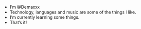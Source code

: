 - I’m @Demaxxx
- Technology, languages and music are some of the things I like.
- I’m currently learning some things.
- That’s it!
